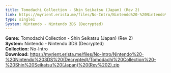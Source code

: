 ```yaml
---
title: Tomodachi Collection - Shin Seikatsu (Japan) (Rev 2)
link: https://myrient.erista.me/files/No-Intro/Nintendo%20-%20Nintendo%203DS%20(Decrypted)/Tomodachi%20Collection%20-%20Shin%20Seikatsu%20(Japan)%20(Rev%202).zip
type: single1
System: Nintendo - Nintendo 3DS (Decrypted)
---
```

<b>Game:</b> Tomodachi Collection - Shin Seikatsu (Japan) (Rev 2)<br>
<b>System:</b> Nintendo - Nintendo 3DS (Decrypted)<br>
<b>Collection:</b> No-Intro<br>
<b>Download:</b> https://myrient.erista.me/files/No-Intro/Nintendo%20-%20Nintendo%203DS%20(Decrypted)/Tomodachi%20Collection%20-%20Shin%20Seikatsu%20(Japan)%20(Rev%202).zip